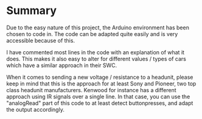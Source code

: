 # Summary

Due to the easy nature of this project, the Arduino environment has been chosen to code in. 
The code can be adapted quite easily and is very accessible because of this.

I have commented most lines in the code with an explanation of what it does.
This makes it also easy to alter for different values / types of cars which have a similar approach in their SWC. 

When it comes to sending a new voltage / resistance to a headunit, please keep in mind that this is the approach for at least Sony and Pioneer, two top class headunit manufacturers. Kenwood for instance has a different approach using IR signals over a single line. In that case, you can use the "analogRead" part of this code to at least detect buttonpresses, and adapt the output accordingly. 
